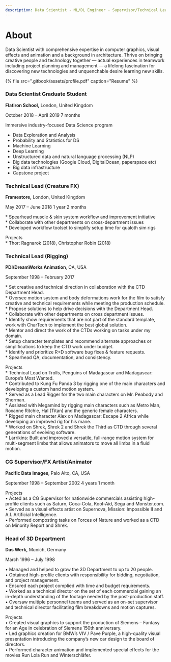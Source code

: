 ```yaml
---
description: Data Scientist - ML/DL Engineer - Supervisor/Technical Lead
---
```


# About

Data Scientist with comprehensive expertise in computer graphics, visual effects and animation and a background in architecture. Thrive on bringing creative people and technology together — actual experiences in teamwork including project planning and management — a lifelong fascination for discovering new technologies and unquenchable desire learning new skills.

{% file src=".gitbook/assets/profile.pdf" caption="Resume" %}

### **Data Scientist Graduate Student**

**Flatiron School,** London, United Kingdom

October 2018 – April 2019 7 months

Immersive industry-focused Data Science program   
- Data Exploration and Analysis  
- Probability and Statistics for DS  
- Machine Learning  
- Deep Learning  
- Unstructured data and natural language processing \(NLP\)  
- Big data technologies \(Google Cloud, DigitalOcean, paperspace etc\)  
- Big data infrastructure  
- Capstone project

### **Technical Lead \(Creature FX\)**

**Framestore,** London, United Kingdom

May 2017 – June 2018 1 year 2 months

\* Spearhead muscle & skin system workflow and improvement initiative  
\* Collaborate with other departments on cross-department issues  
\* Developed workflow toolset to simplify setup time for qualoth sim rigs  
  
Projects  
\* Thor: Ragnarok \(2018\), Christopher Robin \(2018\)

### **Technical Lead \(Rigging\)**

**PDI/DreamWorks Animation**, CA, USA

September 1998 – February 2017

\* Set creative and technical direction in collaboration with the CTD Department Head.   
\* Oversee motion system and body deformations work for the film to satisfy creative and technical requirements while meeting the production schedule.   
\* Propose solutions to help drive decisions with the Department Head.  
\* Collaborate with other departments on cross department issues.  
\* Identify show requirements that are not part of the standard template, work with CharTech to implement the best global solution.   
\* Mentor and direct the work of the CTDs working on tasks under my domain.   
\* Setup character templates and recommend alternate approaches or simplifications to keep the CTD work under budget.   
\* Identify and prioritize R+D software bug fixes & feature requests.   
\* Spearhead QA, documentation, and consistency.  
  
Projects  
\* Technical Lead on Trolls, Penguins of Madagascar and Madagascar: Europe’s Most Wanted.   
\* Contributed to Kung Fu Panda 3 by rigging one of the main characters and developing a custom hand motion system.  
\* Served as a Lead Rigger for the two main characters on Mr. Peabody and Sherman.  
\* Assisted with Megamind by rigging main characters such as Metro Man, Roxanne Ritchie, Hal \(Titan\) and the generic female characters.  
\* Rigged main character Alex on Madagascar: Escape 2 Africa while developing an improved rig for his mane.   
\* Worked on Shrek, Shrek 2 and Shrek the Third as CTD through several generations of evolving software.  
\* Larrikins: Built and improved a versatile, full-range motion system for multi-segment limbs that allows animators to move all limbs in a fluid motion.

### **CG Supervisor/FX Artist/Animator**

**Pacific Data Images**, Palo Alto, CA, USA

September 1998 – September 2002 4 years 1 month

Projects  
• Acted as a CG Supervisor for nationwide commercials assisting high-profile clients such as Saturn, Coca-Cola, Kool-Aid, Sega and Monster.com.   
• Served as a visual effects artist on Supernova, Mission: Impossible II and A.I. Artificial Intelligence.  
• Performed composting tasks on Forces of Nature and worked as a CTD on Minority Report and Shrek.

### **Head of 3D Department**

**Das Werk,** Munich, Germany

March 1996 – July 1998

• Managed and helped to grow the 3D Department to up to 20 people.  
• Obtained high-profile clients with responsibility for bidding, negotiation, and project management.   
• Ensured each project complied with time and budget requirements.  
• Worked as a technical director on the set of each commercial gaining an in-depth understanding of the footage needed by the post-production staff.   
• Oversaw multiple personnel teams and served as an on-set supervisor and technical director facilitating film breakdowns and motion captures.  
  
Projects  
• Created visual graphics to support the production of Siemens – Fantasy for an Age in celebration of Siemens 150th anniversary.  
• Led graphics creation for BMW’s VIV / Pave Purple, a high-quality visual presentation introducing the company’s new car design to the board of directors.  
• Performed character animation and implemented special effects for the movies Run Lola Run and Winterschläfer.













